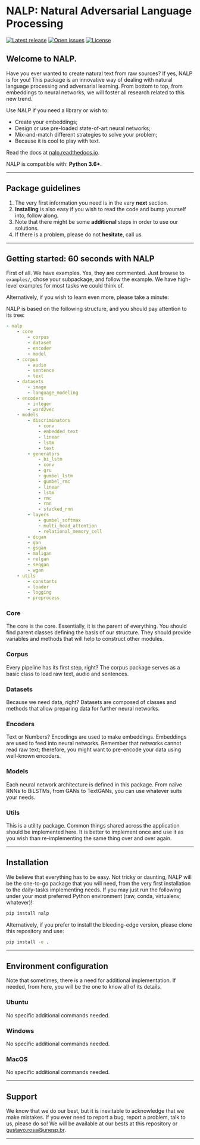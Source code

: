 # NALP: Natural Adversarial Language Processing

[![Latest release](https://img.shields.io/github/release/gugarosa/nalp.svg)](https://github.com/gugarosa/nalp/releases)
[![Open issues](https://img.shields.io/github/issues/gugarosa/nalp.svg)](https://github.com/gugarosa/nalp/issues)
[![License](https://img.shields.io/github/license/gugarosa/nalp.svg)](https://github.com/gugarosa/nalp/blob/master/LICENSE)

## Welcome to NALP.

Have you ever wanted to create natural text from raw sources? If yes, NALP is for you! This package is an innovative way of dealing with natural language processing and adversarial learning. From bottom to top, from embeddings to neural networks, we will foster all research related to this new trend.

Use NALP if you need a library or wish to:

* Create your embeddings;
* Design or use pre-loaded state-of-art neural networks;
* Mix-and-match different strategies to solve your problem;
* Because it is cool to play with text.

Read the docs at [nalp.readthedocs.io](https://nalp.readthedocs.io).

NALP is compatible with: **Python 3.6+**.

---

## Package guidelines

1. The very first information you need is in the very **next** section.
2. **Installing** is also easy if you wish to read the code and bump yourself into, follow along.
3. Note that there might be some **additional** steps in order to use our solutions.
4. If there is a problem, please do not **hesitate**, call us.

---

## Getting started: 60 seconds with NALP

First of all. We have examples. Yes, they are commented. Just browse to `examples/`, chose your subpackage, and follow the example. We have high-level examples for most tasks we could think of.

Alternatively, if you wish to learn even more, please take a minute:

NALP is based on the following structure, and you should pay attention to its tree:

```yaml
- nalp
    - core
        - corpus
        - dataset
        - encoder
        - model
    - corpus
        - audio
        - sentence
        - text
    - datasets
        - image
        - language_modeling
    - encoders
        - integer
        - word2vec
    - models
        - discriminators
            - conv
            - embedded_text
            - linear
            - lstm
            - text
        - generators
            - bi_lstm
            - conv
            - gru
            - gumbel_lstm
            - gumbel_rmc
            - linear
            - lstm
            - rmc
            - rnn
            - stacked_rnn
        - layers
            - gumbel_softmax
            - multi_head_attention
            - relational_memory_cell
        - dcgan
        - gan
        - gsgan
        - maligan
        - relgan
        - seqgan
        - wgan
    - utils
        - constants
        - loader
        - logging
        - preprocess
```

### Core

The core is the core. Essentially, it is the parent of everything. You should find parent classes defining the basis of our structure. They should provide variables and methods that will help to construct other modules.

### Corpus

Every pipeline has its first step, right? The corpus package serves as a basic class to load raw text, audio and sentences.

### Datasets

Because we need data, right? Datasets are composed of classes and methods that allow preparing data for further neural networks.

### Encoders

Text or Numbers? Encodings are used to make embeddings. Embeddings are used to feed into neural networks. Remember that networks cannot read raw text; therefore, you might want to pre-encode your data using well-known encoders.

### Models

Each neural network architecture is defined in this package. From naïve RNNs to BiLSTMs, from GANs to TextGANs, you can use whatever suits your needs.

### Utils

This is a utility package. Common things shared across the application should be implemented here. It is better to implement once and use it as you wish than re-implementing the same thing over and over again.

---

## Installation

We believe that everything has to be easy. Not tricky or daunting, NALP will be the one-to-go package that you will need, from the very first installation to the daily-tasks implementing needs. If you may just run the following under your most preferred Python environment (raw, conda, virtualenv, whatever)!:

```bash
pip install nalp
```

Alternatively, if you prefer to install the bleeding-edge version, please clone this repository and use:

```bash
pip install -e .
```

---

## Environment configuration

Note that sometimes, there is a need for additional implementation. If needed, from here, you will be the one to know all of its details.

### Ubuntu

No specific additional commands needed.

### Windows

No specific additional commands needed.

### MacOS

No specific additional commands needed.

---

## Support

We know that we do our best, but it is inevitable to acknowledge that we make mistakes. If you ever need to report a bug, report a problem, talk to us, please do so! We will be available at our bests at this repository or gustavo.rosa@unesp.br.

---
